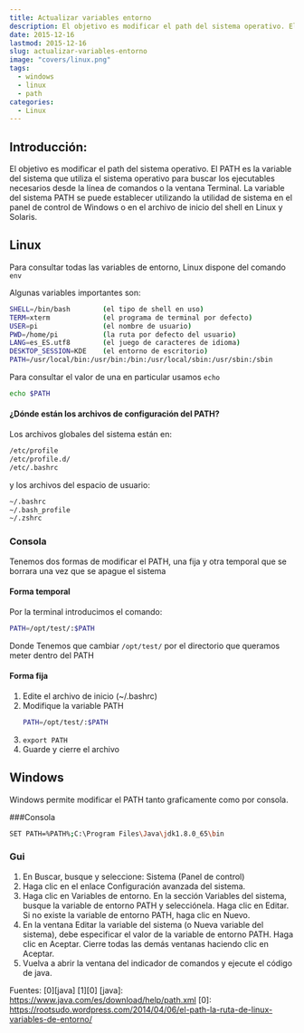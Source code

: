 ```yaml
---
title: Actualizar variables entorno
description: El objetivo es modificar el path del sistema operativo. El PATH es la variable del sistema que utiliza el sistema operativo para buscar los ejecutables necesarios desde la línea de comandos o la ventana Terminal.
date: 2015-12-16
lastmod: 2015-12-16
slug: actualizar-variables-entorno
image: "covers/linux.png"
tags:
  - windows
  - linux
  - path
categories:
  - Linux
---
```




## Introducción:

El objetivo es modificar el path del sistema operativo.
El PATH es la variable del sistema que utiliza el sistema operativo para buscar los ejecutables necesarios desde la línea de comandos o la ventana Terminal.
La variable del sistema PATH se puede establecer utilizando la utilidad de sistema en el panel de control de Windows o en el archivo de inicio del shell en Linux y Solaris.


## Linux

Para consultar todas las variables de entorno, Linux dispone del comando `env`

Algunas variables importantes son:

```bash
SHELL=/bin/bash        (el tipo de shell en uso)
TERM=xterm             (el programa de terminal por defecto)
USER=pi                (el nombre de usuario)
PWD=/home/pi           (la ruta por defecto del usuario)
LANG=es_ES.utf8        (el juego de caracteres de idioma)
DESKTOP_SESSION=KDE    (el entorno de escritorio)
PATH=/usr/local/bin:/usr/bin:/bin:/usr/local/sbin:/usr/sbin:/sbin      (el PATH)
```

Para consultar el valor de una en particular usamos `echo`
```bash
echo $PATH
```

#### ¿Dónde están los archivos de configuración del PATH?

Los archivos globales del sistema están en:
```bash
/etc/profile
/etc/profile.d/
/etc/.bashrc
```

y los archivos del espacio de usuario:
```bash
~/.bashrc
~/.bash_profile
~/.zshrc
```


### Consola

Tenemos dos formas de modificar el PATH, una fija y otra temporal que se borrara una vez que se apague el sistema

#### Forma temporal

Por la terminal introducimos el comando:
```bash
PATH=/opt/test/:$PATH
```
Donde Tenemos que cambiar `/opt/test/` por el directorio que queramos meter dentro del PATH

#### Forma fija

1. Edite el archivo de inicio (~/.bashrc)
2. Modifique la variable PATH
    ```bash
    PATH=/opt/test/:$PATH
    ```
3. `export PATH`
4. Guarde y cierre el archivo


## Windows

Windows permite modificar el PATH tanto graficamente como por consola.


###Consola

```bash
SET PATH=%PATH%;C:\Program Files\Java\jdk1.8.0_65\bin
```

### Gui

1. En Buscar, busque y seleccione: Sistema (Panel de control)
2. Haga clic en el enlace Configuración avanzada del sistema.
3. Haga clic en Variables de entorno. En la sección Variables del sistema, busque la variable de entorno PATH y selecciónela. Haga clic en Editar. Si no existe la variable de entorno PATH, haga clic en Nuevo.
4. En la ventana Editar la variable del sistema (o Nueva variable del sistema), debe especificar el valor de la variable de entorno PATH. Haga clic en Aceptar. Cierre todas las demás ventanas haciendo clic en Aceptar.
5. Vuelva a abrir la ventana del indicador de comandos y ejecute el código de java.





Fuentes: [0][java] [1][0]
[java]: https://www.java.com/es/download/help/path.xml
[0]: https://rootsudo.wordpress.com/2014/04/06/el-path-la-ruta-de-linux-variables-de-entorno/
